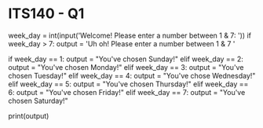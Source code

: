 # ITS140 - Q1
week_day = int(input('Welcome! Please enter a number between 1 & 7:  '))
if week_day > 7:
  output = 'Uh oh! Please enter a number between 1 & 7 '

if week_day == 1:
  output = "You've chosen Sunday!"
elif week_day == 2:
  output = "You've chosen Monday!" 
elif week_day == 3:
  output = "You've chosen Tuesday!"
elif week_day == 4:
  output = "You've chose Wednesday!"
elif week_day == 5:
  output = "You've chosen Thursday!"
elif week_day == 6:
  output = "You've chosen Friday!"
elif week_day == 7:
  output = "You've chosen Saturday!"

print(output)
